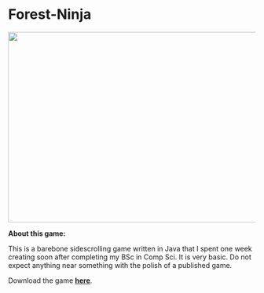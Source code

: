 # Forest-Ninja

<img src="https://i.imgur.com/NhxmkuS.png" width="517" height="389" />

**About this game:**

This is a barebone sidescrolling game written in Java that I spent one week creating soon after completing my BSc in Comp Sci. It is very basic. Do not expect anything near something with the polish of a published game.

Download the game [**here**](https://goo.gl/Qv22fK).
